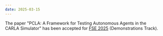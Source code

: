 ```yaml
---
date: 2025-03-15
---
```

The paper "PCLA: A Framework for Testing Autonomous Agents in the CARLA Simulator" has been accepted for [FSE 2025](https://conf.researchr.org/home/fse-2025) (Demonstrations Track). 